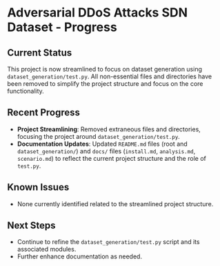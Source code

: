 # Adversarial DDoS Attacks SDN Dataset - Progress

## Current Status

This project is now streamlined to focus on dataset generation using `dataset_generation/test.py`. All non-essential files and directories have been removed to simplify the project structure and focus on the core functionality.

## Recent Progress

-   **Project Streamlining**: Removed extraneous files and directories, focusing the project around `dataset_generation/test.py`.
-   **Documentation Updates**: Updated `README.md` files (root and `dataset_generation/`) and `docs/` files (`install.md`, `analysis.md`, `scenario.md`) to reflect the current project structure and the role of `test.py`.

## Known Issues

-   None currently identified related to the streamlined project structure.

## Next Steps

-   Continue to refine the `dataset_generation/test.py` script and its associated modules.
-   Further enhance documentation as needed.